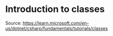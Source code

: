 # Introduction to classes
Source: https://learn.microsoft.com/en-us/dotnet/csharp/fundamentals/tutorials/classes



